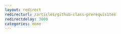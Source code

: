 ```yaml
---
layout: redirect
redirecturl: /articles/github-class-prerequisites
redirectdelay: 3000
categories: none
---
```

